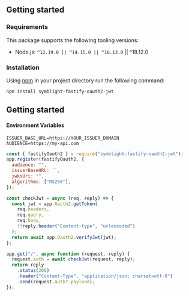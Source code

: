 ## Getting started

### Requirements

This package supports the following tooling versions:

- Node.js: `^12.19.0 || ^14.15.0 || ^16.13.0` || ^18.12.0

### Installation

Using [npm](https://npmjs.org) in your project directory run the following command:

```shell
npm install symblight-fastify-oauth2-jwt
```

## Getting started

#### Environment Variables

```shell
ISSUER_BASE_URL=https://YOUR_ISSUER_DOMAIN
AUDIENCE=https://my-api.com
```

```js
const { fastifyOauth2 } = require("symblight-fastify-oauth2-jwt");
app.register(fastifyOauth2, {
  audience: "",
  issuerBaseURL: ``,
  jwksUri: "",
  algorithms: ["RS256"],
});
```

```js
const checkJwt = async (req, reply) => {
  const jwt = app.Oauth2.getToken(
    req.headers,
    req.query,
    req.body,
    !!reply.header("Content-type", "urlencoded")
  );
  return await app.Oauth2.verifyJwt(jwt);
};

app.get("/", async function (request, reply) {
  request.auth = await checkJwt(request, reply);
  return reply
    .status(200)
    .header("Content-Type", "application/json; charset=utf-8")
    .send(request.auth?.payload);
});
```
